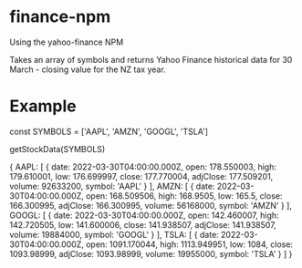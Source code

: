 # finance-npm
Using the yahoo-finance NPM

Takes an array of symbols and returns Yahoo Finance historical data for 30 March - closing value for the NZ tax year.

# Example
  const SYMBOLS = ['AAPL', 'AMZN', 'GOOGL', 'TSLA']

  getStockData(SYMBOLS)

  {
    AAPL: [
      {
        date: 2022-03-30T04:00:00.000Z,
        open: 178.550003,
        high: 179.610001,
        low: 176.699997,
        close: 177.770004,
        adjClose: 177.509201,
        volume: 92633200,
        symbol: 'AAPL'
      }
    ],
    AMZN: [
      {
        date: 2022-03-30T04:00:00.000Z,
        open: 168.509506,
        high: 168.9505,
        low: 165.5,
        close: 166.300995,
        adjClose: 166.300995,
        volume: 56168000,
        symbol: 'AMZN'
      }
    ],
    GOOGL: [
      {
        date: 2022-03-30T04:00:00.000Z,
        open: 142.460007,
        high: 142.720505,
        low: 141.600006,
        close: 141.938507,
        adjClose: 141.938507,
        volume: 19884000,
        symbol: 'GOOGL'
      }
    ],
    TSLA: [
      {
        date: 2022-03-30T04:00:00.000Z,
        open: 1091.170044,
        high: 1113.949951,
        low: 1084,
        close: 1093.98999,
        adjClose: 1093.98999,
        volume: 19955000,
        symbol: 'TSLA'
      }
    ]
  }